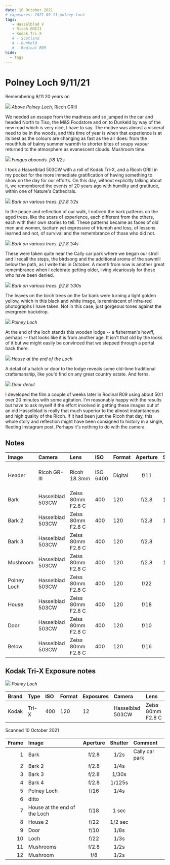 ```yaml
---
date: 10 October 2021
# exposures: 2021-09-11-polney-loch
tags:
   - Hasselblad V
   - Ricoh GRIII
   - Kodak Tri-X
   # - Scotland
   # - Dunkeld
   # - Rodinal R09
hide:
  - tags
---
```

# Polney Loch 9/11/21

Remembering 9/11 20 years on

![](/img/R0001067.jpg)
*Above Polney Loch*, Ricoh GRIII

We needed an escape from the madness and so jumped in the car and headed North to Tiso, the M&S Foodstore and on to Dunkeld by way of the new road which is very nice, I have to say. The motive was almost a visceral need to be in the woods, and this time of year is when that experience is at its best as the colours are changing as fast as the air does: from the mouthfuls of balmy summer warmth to shorter bites of soupy vapour returned to the atmosphere as evanescent clouds. Mushroom time.

![](/img/Kodak-Tri-X-400-20211010_15283019.jpg)
*Fungus abounds. f/8 1/2s*

I took a Hasselblad 503CW with a roll of Kodak Tri-X, and a Ricoh GRIII in my pocket for the more immediate gratification of having something to show on the day for our efforts. On this day, without explicitly talking about it, we remembered the events of 20 years ago with humility and gratitude, within one of Nature's Cathedrals.

![](/img/Kodak-Tri-X-400-20211010_14291790.jpg)
*Bark on various trees. f/2.8 1/2s*

In the peace and reflection of our walk, I noticed the bark patterns on the aged trees, like the scars of experience, each different from the others, each with their own stories to tell. These patterns became as faces of old men and women, taciturn yet expressive of triumph and loss, of lessons learned and not, of survival and the remembrance of those who did not.

![](/img/Kodak-Tri-X-400-20211010_14325659.jpg)
*Bark on various trees. f/2.8 1/4s*

These were taken quite near the Cally car park where we began our stroll and I recall the steps, the birdsong and the additional aroma of the sawmill below the path, as I write this in October. A month from now is another great remembrance when I celebrate getting older, living vicariously for those who have been denied.

![](/img/Kodak-Tri-X-400-20211010_14364914.jpg)
*Bark on various trees. f/2.8 1/30s*

The leaves on the birch trees on the far bank were turning a light golden yellow, which in this black and white image, is reminiscent of infra-red photographs I have taken. Not in this case; just gorgeous tones against the evergreen backdrop.

![](/img/Kodak-Tri-X-400-20211010_15193092.jpg)
*Polney Loch*

At the end of the loch stands this wooden lodge -- a fisherman's howff, perhaps -- that looks like it is from another age. It isn't that old by the looks of it but we might easily be convinced that we stepped through a portal back there.

![](/img/Kodak-Tri-X-400-20211010_15072703.jpg)
*House at the end of the Loch*

A detail of a hatch or door to the lodge reveals some old-time traditional craftsmanship, like you'd find on any great country estate. And ferns.

![](/img/Kodak-Tri-X-400-20211010_15024288.jpg)
*Door detail*

I developed the film a couple of weeks later in Rodinal R09 using about 50:1 over 20 minutes with some agitation. I'm reasonably happy with the results but have to ask myself if the effort involved in getting these images out of an old Hasselblad is really that much superior to the almost instantaneous and high quality of the Ricoh. If it had been just the Ricoh that day, this whole story and reflection might have been consigned to history in a single, fleeting Instagram post. Perhaps it's nothing to do with the camera.

## Notes

Image|Camera|Lens|ISO|Format|Aperture|Shutter|Comment
:----|:-----|:---|:---|:----|:------:|:----:|:------
Header|Ricoh GR-III|Ricoh 18.3mm|ISO 6400|Digital|f/11|1/25s|Adjusted in Capture One.
Bark|Hasselblad 503CW|Zeiss 80mm F2.8 C|400|120|f/2.8|1/2 sec
Bark 2|Hasselblad 503CW|Zeiss 80mm F2.8 C|400|120|f/2.8|1/4 sec
Bark 3|Hasselblad 503CW|Zeiss 80mm F2.8 C|400|120|f/2.8|1/30 sec
Mushroom|Hasselblad 503CW|Zeiss 80mm F2.8 C|400|120|f/2.8|1/2 sec
Polney Loch|Hasselblad 503CW|Zeiss 80mm F2.8 C|400|120|f/22|1/3 s
House|Hasselblad 503CW|Zeiss 80mm F2.8 C|400|120|f/18|1 sec
Door|Hasselblad 503CW|Zeiss 80mm F2.8 C|400|120|f/10|1/8 s
Below|Hasselblad 503CW|Zeiss 80mm F2.8 C|400|120|f/16|1/4s

## Kodak Tri-X Exposure notes

![](/img/Kodak-Tri-X-400-20211010_14532281.jpg)
*Polney Loch*

Brand|Type|ISO|Format|Exposures|Camera|Lens
:----|:---|:--|:-----|:--------|:-----|:----
Kodak|Tri-X|400|120|12|Hasselblad 503CW|Zeiss 80mm F2.8 C

Scanned 10 October 2021

Frame|Image|Aperture|Shutter|Comment
----:|:----|:----:|:----:|:-----
1|Bark|f/2.8|1/2s|Cally car park
2|Bark 2|f/2.8|1/4s
3|Bark 3|f/2.8|1/30s
4|Bark 4|f/2.8|1/125s
5|Polney Loch|f/16|1/4s
6|ditto
7|House at the end of the Loch|f/18|1 sec
8|House 2|f/22|1/2 sec
9|Door|f/10|1/8s
10|Loch|f/22|1/3s
11|Mushrooms|f/2.8|1/2s
12|Mushroom|f/8|1/2s
